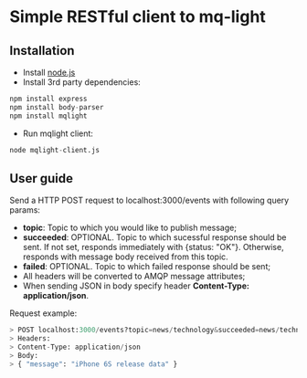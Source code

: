 # Simple RESTful client to mq-light

## Installation

* Install [node.js](https://nodejs.org/download/)
* Install 3rd party dependencies: 
```python
npm install express   
npm install body-parser   
npm install mqlight  
```
* Run mqlight client:
```python
node mqlight-client.js
```

## User guide

Send a HTTP POST request to localhost:3000/events with following query params:

* __topic__: Topic to which you would like to publish message;
* __succeeded__: OPTIONAL. Topic to which sucessful response should be sent. If not set, responds immediately with {status: "OK"}. Otherwise, responds with message body received from this topic.
* __failed__: OPTIONAL. Topic to which failed response should be sent;
* All headers will be converted to AMQP message attributes;
* When sending JSON in body specify header __Content-Type: application/json__.

Request example:

```python
> POST localhost:3000/events?topic=news/technology&succeeded=news/technology/responses&failed=e/packaging/v1/apis/fetch/integration-failed/#
> Headers:
> Content-Type: application/json
> Body:
> { "message": "iPhone 6S release data" }
```